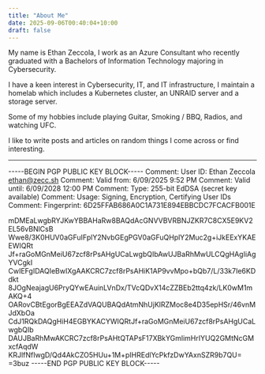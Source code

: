 ```yaml
---
title: "About Me"
date: 2025-09-06T00:40:04+10:00
draft: false
---
```


My name is Ethan Zeccola, I work as an Azure Consultant who recently graduated with a Bachelors of Information Technology majoring in Cybersecurity.

I have a keen interest in Cybersecurity, IT, and IT infrastructure, I maintain a homelab which includes a Kubernetes cluster, an UNRAID server and a storage server.

Some of my hobbies include playing Guitar, Smoking / BBQ, Radios, and watching UFC.

I like to write posts and articles on random things I come across or find interesting.


---


-----BEGIN PGP PUBLIC KEY BLOCK-----
Comment: User ID:	Ethan Zeccola <ethan@zecc.sh>
Comment: Valid from:	6/09/2025 9:52 PM
Comment: Valid until:	6/09/2028 12:00 PM
Comment: Type:	255-bit EdDSA (secret key available)
Comment: Usage:	Signing, Encryption, Certifying User IDs
Comment: Fingerprint:	6D25FFAB686A0C1A731E894EBBCDC7FCACFB001E


mDMEaLwgbRYJKwYBBAHaRw8BAQdAcGNVVBVRBNJZKR7C8CX5E9KV2EL56vBNlCsB
Wwe8/3K0HUV0aGFuIFplY2NvbGEgPGV0aGFuQHplY2Muc2g+iJkEExYKAEEWIQRt
Jf+raGoMGnMeiU67zcf8rPsAHgUCaLwgbQIbAwUJBaRhMwULCQgHAgIiAgYVCgkI
CwIEFgIDAQIeBwIXgAAKCRC7zcf8rPsAHiK1AP9vvMpo+bQb7/L/33k7Ie6KDdkt
8JOgNeajagU6PryQYwEAuinLVnDx/TVcQDvX14cZZBEb2ttq4zk/LK0wM1mAKQ+4
OARovCBtEgorBgEEAZdVAQUBAQdAtmNhUjKlRZMoc8e4D35epHSr/46vnMJdXbOa
CdJ1RQkDAQgHiH4EGBYKACYWIQRtJf+raGoMGnMeiU67zcf8rPsAHgUCaLwgbQIb
DAUJBaRhMwAKCRC7zcf8rPsAHtQTAPsF17XBkYGmlimHrIYUQ2GMtNcGMxcfAqdW
KRJlfNfIwgD/Qd4AkCZO5HUu+1M+pIHREdlYcPkfzDwYAxnSZR9b7QU=
=3buz
-----END PGP PUBLIC KEY BLOCK-----

